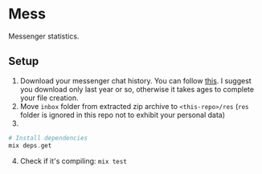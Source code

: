 # Mess

Messenger statistics.

## Setup 

1. Download your messenger chat history. You can follow  [this](https://www.zapptales.com/en/download-facebook-messenger-chat-history-how-to/). I suggest you download only last year or so, otherwise it takes ages to complete your file creation.
2. Move `inbox` folder from extracted zip archive to `<this-repo>/res` (`res` folder is ignored in this repo not to exhibit your personal data)
3. 
```elixir
# Install dependencies
mix deps.get
```

4. Check if it's compiling: `mix test`
